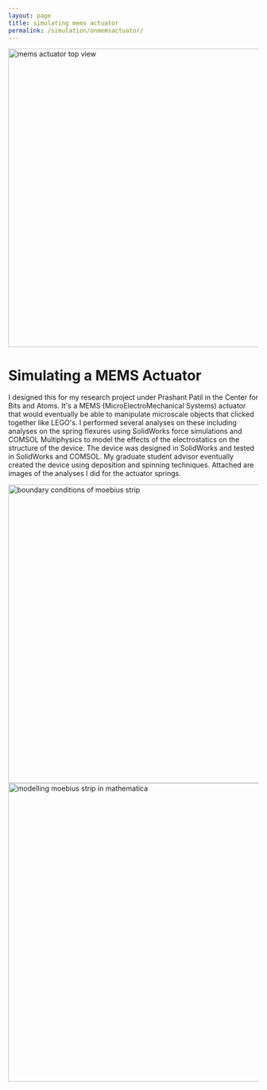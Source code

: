 ```yaml
---
layout: page
title: simulating mems actuator
permalink: /simulation/onmemsactuator/
---
```

<img src="../../assets/images/mems+actuator.png" alt="mems actuator top view" width="600"/>

# Simulating a MEMS Actuator

I designed this for my research project under Prashant Patil in the Center for Bits and Atoms. It's a MEMS (MicroElectroMechanical Systems) actuator that would eventually be able to manipulate microscale objects that clicked together like LEGO's. I performed several analyses on these including analyses on the spring flexures using SolidWorks force simulations and COMSOL Multiphysics to model the effects of the electrostatics on the structure of the device. The device was designed in SolidWorks and tested in SolidWorks and COMSOL. My graduate student advisor eventually created the device using deposition and spinning techniques. Attached are images of the analyses I did for the actuator springs.

<img src="../../assets/images/memsmodelling1.png" alt="boundary conditions of moebius strip" width="600"/>

<img src="../../assets/images/memsmodelling2.png" alt="modelling moebius strip in mathematica" width="600"/>